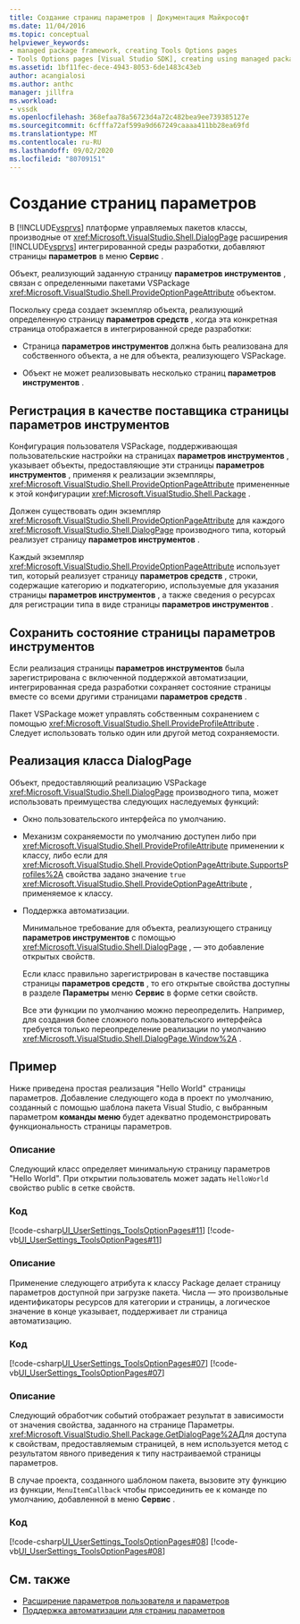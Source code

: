 ```yaml
---
title: Создание страниц параметров | Документация Майкрософт
ms.date: 11/04/2016
ms.topic: conceptual
helpviewer_keywords:
- managed package framework, creating Tools Options pages
- Tools Options pages [Visual Studio SDK], creating using managed package framework
ms.assetid: 1bf11fec-dece-4943-8053-6de1483c43eb
author: acangialosi
ms.author: anthc
manager: jillfra
ms.workload:
- vssdk
ms.openlocfilehash: 368efaa78a56723d4a72c482bea9ee739385127e
ms.sourcegitcommit: 6cfffa72af599a9d667249caaaa411bb28ea69fd
ms.translationtype: MT
ms.contentlocale: ru-RU
ms.lasthandoff: 09/02/2020
ms.locfileid: "80709151"
---
```

# <a name="create-options-pages"></a>Создание страниц параметров
В [!INCLUDE[vsprvs](../../code-quality/includes/vsprvs_md.md)] платформе управляемых пакетов классы, производные от <xref:Microsoft.VisualStudio.Shell.DialogPage> расширения [!INCLUDE[vsprvs](../../code-quality/includes/vsprvs_md.md)] интегрированной среды разработки, добавляют страницы **параметров** в меню **Сервис** .

 Объект, реализующий заданную страницу **параметров инструментов** , связан с определенными пакетами VSPackage <xref:Microsoft.VisualStudio.Shell.ProvideOptionPageAttribute> объектом.

 Поскольку среда создает экземпляр объекта, реализующий определенную страницу **параметров средств** , когда эта конкретная страница отображается в интегрированной среде разработки:

- Страница **параметров инструментов** должна быть реализована для собственного объекта, а не для объекта, реализующего VSPackage.

- Объект не может реализовывать несколько страниц **параметров инструментов** .

## <a name="register-as-a-tools-options-page-provider"></a>Регистрация в качестве поставщика страницы параметров инструментов
 Конфигурация пользователя VSPackage, поддерживающая пользовательские настройки на страницах **параметров инструментов** , указывает объекты, предоставляющие эти страницы **параметров инструментов** , применяя к реализации экземпляры, <xref:Microsoft.VisualStudio.Shell.ProvideOptionPageAttribute> примененные к этой конфигурации <xref:Microsoft.VisualStudio.Shell.Package> .

 Должен существовать один экземпляр <xref:Microsoft.VisualStudio.Shell.ProvideOptionPageAttribute> для каждого <xref:Microsoft.VisualStudio.Shell.DialogPage> производного типа, который реализует страницу **параметров инструментов** .

 Каждый экземпляр <xref:Microsoft.VisualStudio.Shell.ProvideOptionPageAttribute> использует тип, который реализует страницу **параметров средств** , строки, содержащие категорию и подкатегорию, используемые для указания страницы **параметров инструментов** , а также сведения о ресурсах для регистрации типа в виде страницы **параметров инструментов** .

## <a name="persist-tools-options-page-state"></a>Сохранить состояние страницы параметров инструментов
 Если реализация страницы **параметров инструментов** была зарегистрирована с включенной поддержкой автоматизации, интегрированная среда разработки сохраняет состояние страницы вместе со всеми другими страницами **параметров средств** .

 Пакет VSPackage может управлять собственным сохранением с помощью <xref:Microsoft.VisualStudio.Shell.ProvideProfileAttribute> . Следует использовать только один или другой метод сохраняемости.

## <a name="implement-dialogpage-class"></a>Реализация класса DialogPage
 Объект, предоставляющий реализацию VSPackage <xref:Microsoft.VisualStudio.Shell.DialogPage> производного типа, может использовать преимущества следующих наследуемых функций:

- Окно пользовательского интерфейса по умолчанию.

- Механизм сохраняемости по умолчанию доступен либо при <xref:Microsoft.VisualStudio.Shell.ProvideProfileAttribute> применении к классу, либо если для <xref:Microsoft.VisualStudio.Shell.ProvideOptionPageAttribute.SupportsProfiles%2A> свойства задано значение `true` <xref:Microsoft.VisualStudio.Shell.ProvideOptionPageAttribute> , применяемое к классу.

- Поддержка автоматизации.

  Минимальное требование для объекта, реализующего страницу **параметров инструментов** с помощью <xref:Microsoft.VisualStudio.Shell.DialogPage> , — это добавление открытых свойств.

  Если класс правильно зарегистрирован в качестве поставщика страницы **параметров средств** , то его открытые свойства доступны в разделе **Параметры** меню **Сервис** в форме сетки свойств.

  Все эти функции по умолчанию можно переопределить. Например, для создания более сложного пользовательского интерфейса требуется только переопределение реализации по умолчанию <xref:Microsoft.VisualStudio.Shell.DialogPage.Window%2A> .

## <a name="example"></a>Пример
 Ниже приведена простая реализация "Hello World" страницы параметров. Добавление следующего кода в проект по умолчанию, созданный с помощью шаблона пакета Visual Studio, с выбранным параметром **команды меню** будет адекватно продемонстрировать функциональность страницы параметров.

### <a name="description"></a>Описание
 Следующий класс определяет минимальную страницу параметров "Hello World". При открытии пользователь может задать `HelloWorld` свойство public в сетке свойств.

### <a name="code"></a>Код
 [!code-csharp[UI_UserSettings_ToolsOptionPages#11](../../extensibility/internals/codesnippet/CSharp/creating-options-pages_1.cs)]
 [!code-vb[UI_UserSettings_ToolsOptionPages#11](../../extensibility/internals/codesnippet/VisualBasic/creating-options-pages_1.vb)]

### <a name="description"></a>Описание
 Применение следующего атрибута к классу Package делает страницу параметров доступной при загрузке пакета. Числа — это произвольные идентификаторы ресурсов для категории и страницы, а логическое значение в конце указывает, поддерживает ли страница автоматизацию.

### <a name="code"></a>Код
 [!code-csharp[UI_UserSettings_ToolsOptionPages#07](../../extensibility/internals/codesnippet/CSharp/creating-options-pages_2.cs)]
 [!code-vb[UI_UserSettings_ToolsOptionPages#07](../../extensibility/internals/codesnippet/VisualBasic/creating-options-pages_2.vb)]

### <a name="description"></a>Описание
 Следующий обработчик событий отображает результат в зависимости от значения свойства, заданного на странице Параметры. <xref:Microsoft.VisualStudio.Shell.Package.GetDialogPage%2A>Для доступа к свойствам, предоставляемым страницей, в нем используется метод с результатом явного приведения к типу настраиваемой страницы параметров.

 В случае проекта, созданного шаблоном пакета, вызовите эту функцию из функции, `MenuItemCallback` чтобы присоединить ее к команде по умолчанию, добавленной в меню **Сервис** .

### <a name="code"></a>Код
 [!code-csharp[UI_UserSettings_ToolsOptionPages#08](../../extensibility/internals/codesnippet/CSharp/creating-options-pages_3.cs)]
 [!code-vb[UI_UserSettings_ToolsOptionPages#08](../../extensibility/internals/codesnippet/VisualBasic/creating-options-pages_3.vb)]

## <a name="see-also"></a>См. также
- [Расширение параметров пользователя и параметров](../../extensibility/extending-user-settings-and-options.md)
- [Поддержка автоматизации для страниц параметров](../../extensibility/internals/automation-support-for-options-pages.md)
